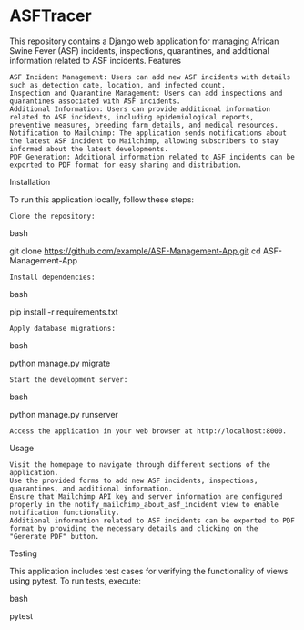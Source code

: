 # ASFTracer


This repository contains a Django web application for managing African Swine Fever (ASF) incidents, inspections, quarantines, and additional information related to ASF incidents.
Features

    ASF Incident Management: Users can add new ASF incidents with details such as detection date, location, and infected count.
    Inspection and Quarantine Management: Users can add inspections and quarantines associated with ASF incidents.
    Additional Information: Users can provide additional information related to ASF incidents, including epidemiological reports, preventive measures, breeding farm details, and medical resources.
    Notification to Mailchimp: The application sends notifications about the latest ASF incident to Mailchimp, allowing subscribers to stay informed about the latest developments.
    PDF Generation: Additional information related to ASF incidents can be exported to PDF format for easy sharing and distribution.

Installation

To run this application locally, follow these steps:

    Clone the repository:

bash

git clone https://github.com/example/ASF-Management-App.git
cd ASF-Management-App

    Install dependencies:

bash

pip install -r requirements.txt

    Apply database migrations:

bash

python manage.py migrate

    Start the development server:

bash

python manage.py runserver

    Access the application in your web browser at http://localhost:8000.

Usage

    Visit the homepage to navigate through different sections of the application.
    Use the provided forms to add new ASF incidents, inspections, quarantines, and additional information.
    Ensure that Mailchimp API key and server information are configured properly in the notify_mailchimp_about_asf_incident view to enable notification functionality.
    Additional information related to ASF incidents can be exported to PDF format by providing the necessary details and clicking on the "Generate PDF" button.

Testing

This application includes test cases for verifying the functionality of views using pytest. To run tests, execute:

bash

pytest
